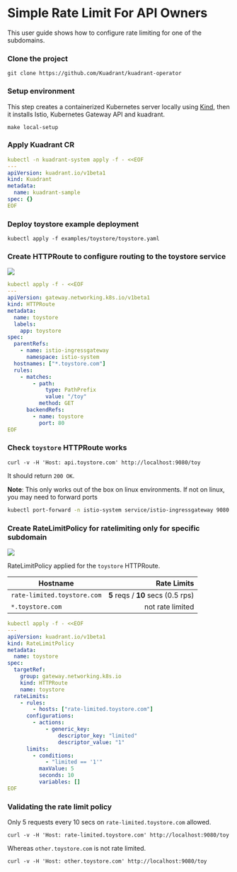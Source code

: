 # Simple Rate Limit For API Owners

This user guide shows how to configure rate limiting for one of the subdomains.

### Clone the project

```
git clone https://github.com/Kuadrant/kuadrant-operator
```

### Setup environment

This step creates a containerized Kubernetes server locally using [Kind](https://kind.sigs.k8s.io),
then it installs Istio, Kubernetes Gateway API and kuadrant.

```
make local-setup
```

### Apply Kuadrant CR

```yaml
kubectl -n kuadrant-system apply -f - <<EOF
---
apiVersion: kuadrant.io/v1beta1
kind: Kuadrant
metadata:
  name: kuadrant-sample
spec: {}
EOF
```

### Deploy toystore example deployment

```
kubectl apply -f examples/toystore/toystore.yaml
```

### Create HTTPRoute to configure routing to the toystore service

![](https://i.imgur.com/rdN8lo3.png)

```yaml
kubectl apply -f - <<EOF
---
apiVersion: gateway.networking.k8s.io/v1beta1
kind: HTTPRoute
metadata:
  name: toystore
  labels:
    app: toystore
spec:
  parentRefs:
    - name: istio-ingressgateway
      namespace: istio-system
  hostnames: ["*.toystore.com"]
  rules:
    - matches:
        - path:
            type: PathPrefix
            value: "/toy"
          method: GET
      backendRefs:
        - name: toystore
          port: 80
EOF
```

### Check `toystore` HTTPRoute works

```
curl -v -H 'Host: api.toystore.com' http://localhost:9080/toy
```

It should return `200 OK`.

**Note**: This only works out of the box on linux environments. If not on linux,
you may need to forward ports

```bash
kubectl port-forward -n istio-system service/istio-ingressgateway 9080:80 &
```

### Create RateLimitPolicy for ratelimiting only for specific subdomain

![](https://i.imgur.com/2A9sXXs.png)


RateLimitPolicy applied for the `toystore` HTTPRoute.

| Hostname | Rate Limits |
| ------------- | -----: |
| `rate-limited.toystore.com` | **5** reqs / **10** secs (0.5 rps) |
| `*.toystore.com` | not rate limited |

```yaml
kubectl apply -f - <<EOF
---
apiVersion: kuadrant.io/v1beta1
kind: RateLimitPolicy
metadata:
  name: toystore
spec:
  targetRef:
    group: gateway.networking.k8s.io
    kind: HTTPRoute
    name: toystore
  rateLimits:
    - rules:
        - hosts: ["rate-limited.toystore.com"]
      configurations:
        - actions:
            - generic_key:
                descriptor_key: "limited"
                descriptor_value: "1"
      limits:
        - conditions:
            - "limited == '1'"
          maxValue: 5
          seconds: 10
          variables: []
EOF
```

### Validating the rate limit policy

Only 5 requests every 10 secs on `rate-limited.toystore.com` allowed.

```
curl -v -H 'Host: rate-limited.toystore.com' http://localhost:9080/toy
```

Whereas `other.toystore.com` is not rate limited.

```
curl -v -H 'Host: other.toystore.com' http://localhost:9080/toy
```

